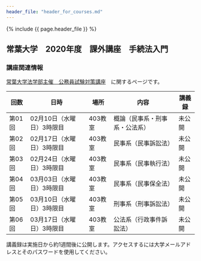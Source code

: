 ```yaml
---
header_file: "header_for_courses.md"
---
```


{% include {{ page.header_file }}  %}

## 常葉大学　2020年度　課外講座　手続法入門

### 講座関連情報

[常葉大学法学部主催　公務員試験対策講座](https://sites.google.com/view/tokoha-law-courses-for-tests/)　に関するページです。


|回数|日時|場所|内容|講義録|
|--|--|--|--|--|
|第01回|02月10日（水曜日）3時限目|403教室|概論（民事系・刑事系・公法系）|未公開|
|第02回|02月17日（水曜日）3時限目|403教室|民事系（民事訴訟法）|未公開|
|第03回|02月24日（水曜日）3時限目|403教室|民事系（民事執行法）|未公開|
|第04回|03月03日（水曜日）3時限目|403教室|民事系（民事保全法）|未公開|
|第05回|03月10日（水曜日）3時限目|403教室|刑事系（刑事訴訟法）|未公開|
|第06回|03月17日（水曜日）3時限目|403教室|公法系（行政事件訴訟法）|未公開|

講義録は実施日から約1週間後に公開します。アクセスするには大学メールアドレスとそのパスワードを使用してください。
